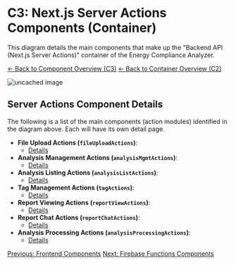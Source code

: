 # C3: Next.js Server Actions Components (Container)

This diagram details the main components that make up the "Backend API (Next.js Server Actions)" container of the Energy Compliance Analyzer.

[<- Back to Component Overview (C3)](./index.md)
[<- Back to Container Overview (C2)](../c2-containers/index.md)

![uncached image](http://www.plantuml.com/plantuml/proxy?cache=no&src=https://raw.githubusercontent.com/limazix/energy-compliance-analyzer/main/docs/plantuml/c3-server-actions-components.iuml)

## Server Actions Component Details

The following is a list of the main components (action modules) identified in the diagram above. Each will have its own detail page.

- **File Upload Actions (`fileUploadActions`)**:
  - [Details](./server-actions/file-upload-actions.md)
- **Analysis Management Actions (`analysisMgmtActions`)**:
  - [Details](./server-actions/analysis-mgmt-actions.md)
- **Analysis Listing Actions (`analysisListActions`)**:
  - [Details](./server-actions/analysis-list-actions.md)
- **Tag Management Actions (`tagActions`)**:
  - [Details](./server-actions/tag-actions.md)
- **Report Viewing Actions (`reportViewActions`)**:
  - [Details](./server-actions/report-view-actions.md)
- **Report Chat Actions (`reportChatActions`)**:
  - [Details](./server-actions/report-chat-actions.md)
- **Analysis Processing Actions (`analysisProcessingActions`)**:
  - [Details](./server-actions/analysis-processing-actions.md)

[Previous: Frontend Components](./01-frontend-app-components.md)
[Next: Firebase Functions Components](./03-firebase-functions-components.md)
